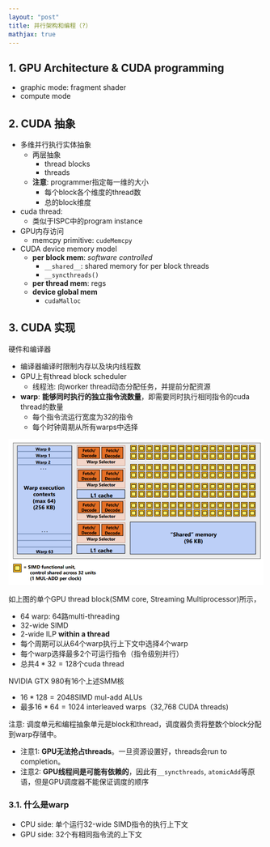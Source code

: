 ```yaml
---
layout: "post"
title: 并行架构和编程（?）
mathjax: true
---
```


## 1. GPU Architecture \& CUDA programming

+ graphic mode: fragment shader
+ compute mode

## 2. CUDA 抽象

+ 多维并行执行实体抽象
  + 两层抽象
    + thread blocks
    + threads
  + **注意**: programmer指定每一维的大小
    + 每个block各个维度的thread数
    + 总的block维度
+ cuda thread: 
  + 类似于ISPC中的program instance
+ GPU内存访问
  + memcpy primitive: `cudeMemcpy`
+ CUDA device memory model
  + **per block mem**: *software controlled*
    + `__shared__`: shared memory for per block threads
    + `__syncthreads()`
  + **per thread mem**: regs
  + **device global mem**
    + `cudaMalloc`

## 3. CUDA 实现

硬件和编译器

+ 编译器编译时限制内存以及块内线程数
+ GPU上有thread block scheduler
  + 线程池: 向worker thread动态分配任务，并提前分配资源
+ **warp**: **能够同时执行的独立指令流数量**，即需要同时执行相同指令的cuda thread的数量
  + 每个指令流运行宽度为32的指令
  + 每个时钟周期从所有warps中选择

![](/assets/images/pp/1-5.png)

如上图的单个GPU thread block(SMM core, Streaming Multiprocessor)所示，

+ 64 warp: 64路multi-threading
+ 32-wide SIMD
+ 2-wide ILP **within a thread**
+ 每个周期可以从64个warp执行上下文中选择4个warp
+ 每个warp选择最多2个可运行指令（指令级别并行）
+ 总共$4 * 32 = 128$个cuda thread

NVIDIA GTX 980有16个上述SMM核

+ $16 * 128 = 2048$SIMD mul-add ALUs
+ 最多$16 * 64 = 1024$ interleaved warps（32,768 CUDA threads)

注意: 调度单元和编程抽象单元是block和thread，调度器负责将整数个block分配到warp存储中。

+ 注意1: **GPU无法抢占threads**。一旦资源设置好，threads会run to completion。
+ 注意2: **GPU线程间是可能有依赖的**，因此有`__syncthreads`, `atomicAdd`等原语，但是GPU调度器不能保证调度的顺序

### 3.1. 什么是warp

+ CPU side: 单个运行32-wide SIMD指令的执行上下文
+ GPU side: 32个有相同指令流的上下文
